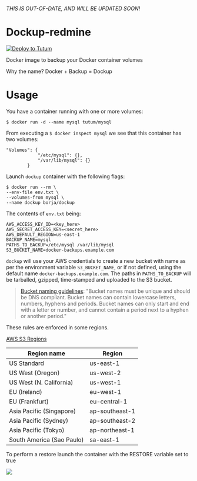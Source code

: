 
*THIS IS OUT-OF-DATE, AND WILL BE UPDATED SOON!*


# Dockup-redmine

[![Deploy to Tutum](https://s.tutum.co/deploy-to-tutum.svg)](https://dashboard.tutum.co/stack/deploy/)

Docker image to backup your Docker container volumes

Why the name? Docker + Backup = Dockup

# Usage

You have a container running with one or more volumes:

```
$ docker run -d --name mysql tutum/mysql
```

From executing a `$ docker inspect mysql` we see that this container has two volumes:

```
"Volumes": {
            "/etc/mysql": {},
            "/var/lib/mysql": {}
        }
```

Launch `dockup` container with the following flags:

```
$ docker run --rm \
--env-file env.txt \
--volumes-from mysql \
--name dockup borja/dockup
```

The contents of `env.txt` being:

```
AWS_ACCESS_KEY_ID=<key_here>
AWS_SECRET_ACCESS_KEY=<secret_here>
AWS_DEFAULT_REGION=us-east-1
BACKUP_NAME=mysql
PATHS_TO_BACKUP=/etc/mysql /var/lib/mysql
S3_BUCKET_NAME=docker-backups.example.com
```

`dockup` will use your AWS credentials to create a new bucket with name as per the environment variable `S3_BUCKET_NAME`, or if not defined, using the default name `docker-backups.example.com`. The paths in `PATHS_TO_BACKUP` will be tarballed, gzipped, time-stamped and uploaded to the S3 bucket.


> [Bucket naming guidelines](http://docs.aws.amazon.com/cli/latest/userguide/using-s3-commands.html):
> "Bucket names must be unique and should be DNS compliant. Bucket names can contain lowercase letters, numbers, hyphens and periods. Bucket names can only start and end with a letter or number, and cannot contain a period next to a hyphen or another period."

These rules are enforced in some regions.


[AWS S3 Regions](http://docs.aws.amazon.com/general/latest/gr/rande.html#s3_region)

| Region name               | Region         |
| ------------------------- | -------------- |
| US Standard               | us-east-1      |
| US West (Oregon)          | us-west-2      |
| US West (N. California)   | us-west-1      |
| EU (Ireland)              | eu-west-1      |
| EU (Frankfurt)            | eu-central-1   |
| Asia Pacific (Singapore)  | ap-southeast-1 |
| Asia Pacific (Sydney)     | ap-southeast-2 |
| Asia Pacific (Tokyo)      | ap-northeast-1 |
| South America (Sao Paulo) | sa-east-1      |


To perform a restore launch the container with the RESTORE variable set to true


![](http://s.tutum.co.s3.amazonaws.com/support/images/dockup-readme.png)
